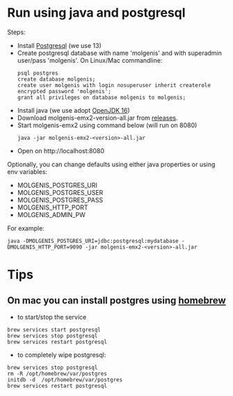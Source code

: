 # Run using java and postgresql

Steps:

* Install [Postgresql](https://www.postgresql.org/download/) (we use 13)
* Create postgresql database with name 'molgenis' and with superadmin user/pass 'molgenis'. On Linux/Mac commandline:
    ```console
    psql postgres
    create database molgenis;
    create user molgenis with login nosuperuser inherit createrole encrypted password 'molgenis';
    grant all privileges on database molgenis to molgenis;
    ```
* Install java (we use adopt [OpenJDK 16](https://adoptopenjdk.net/))
* Download molgenis-emx2-version-all.jar from [releases](https://github.com/mswertz/molgenis-emx2/releases).
* Start molgenis-emx2 using command below (will run on 8080)
    ```console
    java -jar molgenis-emx2-<version>-all.jar
    ```
* Open on http://localhost:8080

Optionally, you can change defaults using either java properties or using env variables:

* MOLGENIS_POSTGRES_URI
* MOLGENIS_POSTGRES_USER
* MOLGENIS_POSTGRES_PASS
* MOLGENIS_HTTP_PORT
* MOLGENIS_ADMIN_PW

For example:

```console
java -DMOLGENIS_POSTGRES_URI=jdbc:postgresql:mydatabase -DMOLGENIS_HTTP_PORT=9090 -jar molgenis-emx2-<version>-all.jar
```

# Tips

## On mac you can install postgres using [homebrew](https://formulae.brew.sh/formula/postgresql)

* to start/stop the service

```shell
brew services start postgresql
brew services stop postgresql
brew services restart postgresql
```

* to completely wipe postgresql:

```
brew services stop postgresql
rm -R /opt/homebrew/var/postgres
initdb -d  /opt/homebrew/var/postgres
brew services restart postgresql 
```
